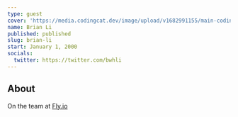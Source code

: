 ```yaml
---
type: guest
cover: 'https://media.codingcat.dev/image/upload/v1682991155/main-codingcatdev-photo/podcast-guest/bwhli'
name: Brian Li
published: published
slug: brian-li
start: January 1, 2000
socials:
  twitter: https://twitter.com/bwhli
---
```


## About

On the team at [Fly.io](https://fly.io/)
